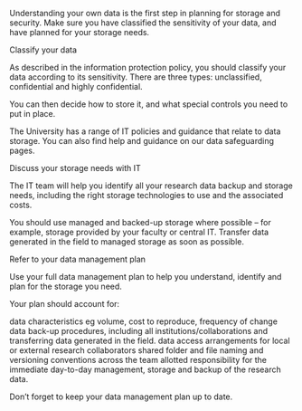 Understanding your own data is the first step in planning for storage and security. Make sure you have classified the sensitivity of your data, and have planned for your storage needs.

Classify your data

As described in the information protection policy, you should classify your data according to its sensitivity. There are three types: unclassified, confidential and highly confidential.

You can then decide how to store it, and what special controls you need to put in place.

The University has a range of IT policies and guidance that relate to data storage. You can also find help and guidance on our data safeguarding pages.

Discuss your storage needs with IT

The IT team will help you identify all your research data backup and storage needs, including the right storage technologies to use and the associated costs.

You should use managed and backed-up storage where possible – for example, storage provided by your faculty or central IT. Transfer data generated in the field to managed storage as soon as possible.

Refer to your data management plan

Use your full data management plan to help you understand, identify and plan for the storage you need.

Your plan should account for:

data characteristics eg volume, cost to reproduce, frequency of change
data back-up procedures, including all institutions/collaborations and transferring data generated in the field.
data access arrangements for local or external research collaborators
shared folder and file naming and versioning conventions across the team
allotted responsibility for the immediate day-to-day management, storage and backup of the research data.

Don’t forget to keep your data management plan up to date.
